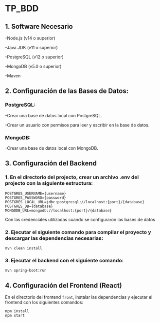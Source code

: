 # TP_BDD

## 1. Software Necesario
-Node.js (v14 o superior)

-Java JDK (v11 o superior)

-PostgreSQL (v12 o superior)

-MongoDB (v5.0 o superior)

-Maven

## 2. Configuración de las Bases de Datos:

### PostgreSQL:
-Crear una base de datos local con PostgreSQL.

-Crear un usuario con permisos para leer y escribir en la base de datos.

### MongoDB:

-Crear una base de datos local con MongoDB.

## 3. Configuración del Backend
### 1. En el directorio del projecto, crear un archivo .env del projecto con la siguiente estructura:

```dotenv
POSTGRES_USERNAME={username}
POSTGRES_PASSWORD={password}
POSTGRES_LOCAL_URL=jdbc:postgresql://localhost:{port}/{database}
POSTGRES_DB={database}
MONGODB_URL=mongodb://localhost:{port}/{database}
```
Con las credenciales utilizadas cuando se configuraron las bases de datos


### 2. Ejecutar el siguiente comando para compilar el proyecto y descargar las dependencias necesarias: 
```mvn clean install```

### 3. Ejecutar el backend con el siguiente comando:
```mvn spring-boot:run```

## 4. Configuración del Frontend (React)
En el directorio del frontend ```front```, instalar las dependencias y ejecutar el frontend con los siguientes comandos:
```
npm install
npm start
```
